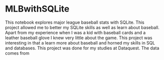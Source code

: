 # MLBwithSQLite
This notebook explores major league baseball stats with SQLite.
This project allowed me to better my SQLite skills as well as learn about baseball.
Apart from my experience when I was a kid with baseball cards and a leather baseball glove I knew very little about the game.
This project was interesting in that a learn more about baseball and horned my skills in SQL and databases.
This project was done for my studies at Dataquest.
The data comes from 
